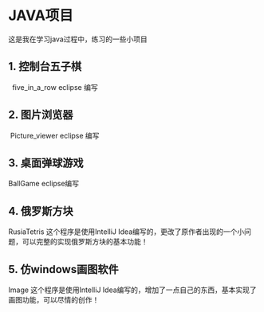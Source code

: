 # JAVA项目
这是我在学习java过程中，练习的一些小项目

## 1. 控制台五子棋

   five_in_a_row eclipse 编写
## 2. 图片浏览器

  Picture_viewer eclipse 编写
  
## 3. 桌面弹球游戏

BallGame eclipse编写

## 4. 俄罗斯方块

RusiaTetris 这个程序是使用IntelliJ Idea编写的，更改了原作者出现的一个小问题，可以完整的实现俄罗斯方块的基本功能！

## 5. 仿windows画图软件

Image 这个程序是使用IntelliJ Idea编写的，增加了一点自己的东西，基本实现了画图功能，可以尽情的创作！
